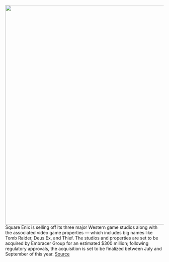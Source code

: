 <img src='https://cdn.vox-cdn.com/thumbor/HRaBUor468LkrcvNoMxWR-MNQNc=/0x0:1200x675/1200x800/filters:focal(504x242:696x434)/cdn.vox-cdn.com/uploads/chorus_image/image/70821819/SOTTR_Preview5.0.jpg' width='700px' /><br/>
Square Enix is selling off its three major Western game studios along with the associated video game properties — which includes big names like Tomb Raider, Deus Ex, and Thief. The studios and properties are set to be acquired by Embracer Group for an estimated $300 million; following regulatory approvals, the acquisition is set to be finalized between July and September of this year.
<a href='https://www.theverge.com/2022/5/2/23053107/square-enix-tomb-raider-deus-ex-studio-sale-embracer-group'> Source <a/>
